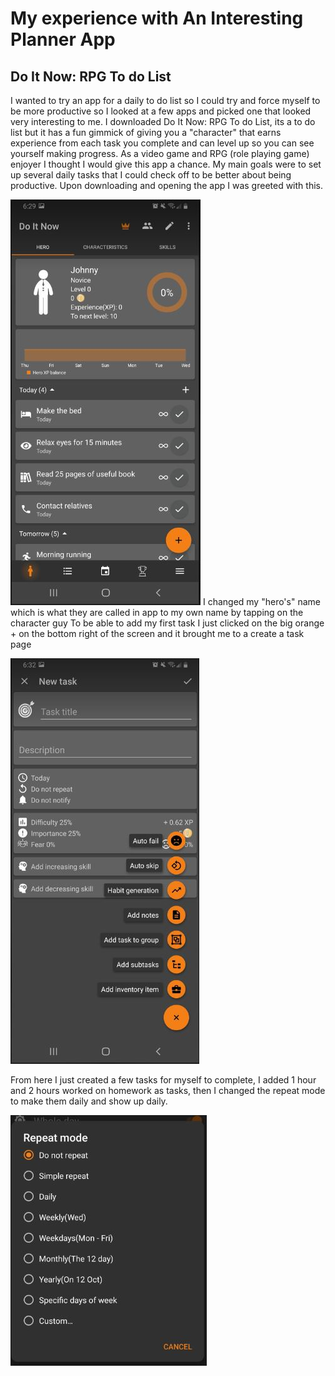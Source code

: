 # My experience with An Interesting Planner App

## Do It Now: RPG To do List
I wanted to try an app for a daily to do list so I could try and force myself to be more productive so I looked at a few apps and picked one that looked very interesting  to me. I downloaded Do It Now: RPG To do List, its a to do list but it has a fun gimmick of giving you a "character" that earns experience from each task you complete and can level up so you can see yourself making progress. As a video game and RPG (role playing game) enjoyer I thought I would give this app a chance.
My main goals were to set up several daily tasks that I could check off to be better about being productive.
Upon downloading and opening the app I was greeted with this.

![HomeScreen](sc2.JPG)
I changed my "hero's" name which is what they are called in app to my own name by tapping on the character guy
To be able to add my first task I just clicked on the big orange + on the bottom right of the screen and it brought me to a create a task page

![HomeScreen](sc3.JPG)

From here I just created a few tasks for myself to complete, I added 1 hour and 2 hours worked on homework as tasks, then I changed the repeat mode to make them daily and show up daily.

![HomeScreen](sc4.JPG)
